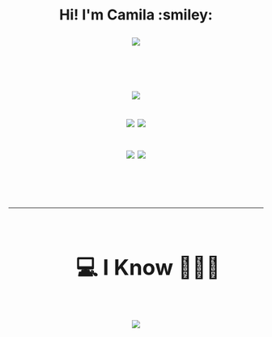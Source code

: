 <h1 align="center"><b>Hi! I'm Camila :smiley: </b>

<!--- animated presentation -->
<p align="center">
  <a href="https://github.com/DenverCoder1/readme-typing-svg"><img src="https://readme-typing-svg.herokuapp.com?font=Time+New+Roman&color=cyan&size=25&center=true&vCenter=true&width=600&height=100&lines=Domenica+Camila+Sanchez;++;Software-Student,;Love+to+learn+..<3"></a>
</p>

<br>

<!-- Contributions Last Year-->
[![](https://raw.githubusercontent.com/Dsmcamila/Dsmcamila/master/profile-summary-card-output/radical/0-profile-details.svg)](https://github.com/vn7n24fzkq/github-profile-summary-cards)

<!-- Top languages by Repo--> <!-- Top Languages by commit-->
[![](https://raw.githubusercontent.com/Dsmcamila/Dsmcamila/master/profile-summary-card-output/radical/1-repos-per-language.svg)](https://github.com/vn7n24fzkq/github-profile-summary-cards) [![](https://raw.githubusercontent.com/Dsmcamila/Dsmcamila/master/profile-summary-card-output/radical/2-most-commit-language.svg)](https://github.com/vn7n24fzkq/github-profile-summary-cards)

<!-- Stats --> <!-- Commits-->
[![](https://raw.githubusercontent.com/Dsmcamila/Dsmcamila/master/profile-summary-card-output/radical/3-stats.svg)](https://github.com/vn7n24fzkq/github-profile-summary-cards) [![](https://raw.githubusercontent.com/Dsmcamila/Dsmcamila/master/profile-summary-card-output/radical/4-productive-time.svg)](https://github.com/vn7n24fzkq/github-profile-summary-cards)

<br>
<hr>



<!--h1 without bottom border-->
<div id="user-content-toc">
  <ul align="center">
    <summary><h2 style="display: inline-block">  💻 I Know 👨🏻‍💻 </h2></summary>
  </ul>
</div>
<!--tech stack icons-->
<p align="center">
  <a href="https://skillicons.dev">
    <img src="https://skillicons.dev/icons?i=git,cpp,discord,github,idea,java,vscode&perline=14" />
  </a>
</p>

<!--Contacts -->
<!-- INCOMPLETE!!! -->

